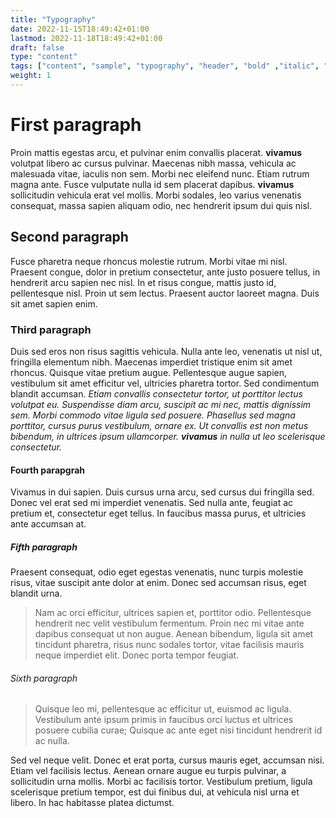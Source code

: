 ```yaml
---
title: "Typography"
date: 2022-11-15T18:49:42+01:00
lastmod: 2022-11-18T18:49:42+01:00
draft: false
type: "content"
tags: ["content", "sample", "typography", "header", "bold" ,"italic", "blockquote"]
weight: 1
---
```

# First paragraph
Proin mattis egestas arcu, et pulvinar enim convallis placerat. **vivamus** volutpat libero ac cursus pulvinar. Maecenas nibh massa, vehicula ac malesuada vitae, iaculis non sem. Morbi nec eleifend nunc. Etiam rutrum magna ante. Fusce vulputate nulla id sem placerat dapibus. **vivamus** sollicitudin vehicula erat vel mollis. Morbi sodales, leo varius venenatis consequat, massa sapien aliquam odio, nec hendrerit ipsum dui quis nisl.

## Second paragraph
Fusce pharetra neque rhoncus molestie rutrum. Morbi vitae mi nisl. Praesent congue, dolor in pretium consectetur, ante justo posuere tellus, in hendrerit arcu sapien nec nisl. In et risus congue, mattis justo id, pellentesque nisl. Proin ut sem lectus. Praesent auctor laoreet magna. Duis sit amet sapien enim.

### Third paragraph
Duis sed eros non risus sagittis vehicula. Nulla ante leo, venenatis ut nisl ut, fringilla elementum nibh. Maecenas imperdiet tristique enim sit amet rhoncus. Quisque vitae pretium augue. Pellentesque augue sapien, vestibulum sit amet efficitur vel, ultricies pharetra tortor. Sed condimentum blandit accumsan. 
*Etiam convallis consectetur tortor, ut porttitor lectus volutpat eu. Suspendisse diam arcu, suscipit ac mi nec, mattis dignissim sem. Morbi commodo vitae ligula sed posuere. Phasellus sed magna porttitor, cursus purus vestibulum, ornare ex. Ut convallis est non metus bibendum, in ultrices ipsum ullamcorper. **vivamus** in nulla ut leo scelerisque consectetur.*

#### Fourth parapgrah
Vivamus in dui sapien. Duis cursus urna arcu, sed cursus dui fringilla sed. Donec vel erat sed mi imperdiet venenatis. Sed nulla ante, feugiat ac pretium et, consectetur eget tellus. In faucibus massa purus, et ultricies ante accumsan at.

##### Fifth paragraph
Praesent consequat, odio eget egestas venenatis, nunc turpis molestie risus, vitae suscipit ante dolor at enim. Donec sed accumsan risus, eget blandit urna. 
>Nam ac orci efficitur, ultrices sapien et, porttitor odio. Pellentesque hendrerit nec velit vestibulum fermentum. Proin nec mi vitae ante dapibus consequat ut non augue. 
Aenean bibendum, ligula sit amet tincidunt pharetra, risus nunc sodales tortor, vitae facilisis mauris neque imperdiet elit. Donec porta tempor feugiat.

###### Sixth paragraph
>Quisque leo mi, pellentesque ac efficitur ut, euismod ac ligula. Vestibulum ante ipsum primis in faucibus orci luctus et ultrices posuere cubilia curae; Quisque ac ante eget nisi tincidunt hendrerit id ac nulla.

Sed vel neque velit. Donec et erat porta, cursus mauris eget, accumsan nisi. Etiam vel facilisis lectus. Aenean ornare augue eu turpis pulvinar, a sollicitudin urna mollis. Morbi ac facilisis tortor. Vestibulum pretium, ligula scelerisque pretium tempor, est dui finibus dui, at vehicula nisl urna et libero. In hac habitasse platea dictumst.